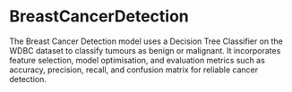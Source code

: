 # BreastCancerDetection
The Breast Cancer Detection model uses a Decision Tree Classifier on the WDBC dataset to classify tumours as benign or malignant. It incorporates feature selection, model optimisation, and evaluation metrics such as accuracy, precision, recall, and confusion matrix for reliable cancer detection.
